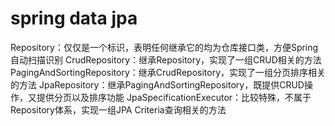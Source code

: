 # spring data jpa
Repository：仅仅是一个标识，表明任何继承它的均为仓库接口类，方便Spring自动扫描识别 
CrudRepository：继承Repository，实现了一组CRUD相关的方法 
PagingAndSortingRepository：继承CrudRepository，实现了一组分页排序相关的方法 
JpaRepository：继承PagingAndSortingRepository，既提供CRUD操作，又提供分页以及排序功能
JpaSpecificationExecutor：比较特殊，不属于Repository体系，实现一组JPA Criteria查询相关的方法
